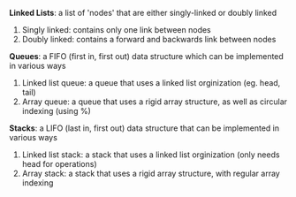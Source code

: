 **Linked Lists**: a list of 'nodes' that are either singly-linked or doubly linked  
1. Singly linked: contains only one link between nodes  
1. Doubly linked: contains a forward and backwards link between nodes    

**Queues**: a FIFO (first in, first out) data structure which can be implemented in various ways  
1. Linked list queue: a queue that uses a linked list orginization (eg. head, tail)  
1. Array queue: a queue that uses a rigid array structure, as well as circular indexing (using %)    

**Stacks**: a LIFO (last in, first out) data structure that can be implemented in various ways  
1. Linked list stack: a stack that uses a linked list orginization (only needs head for operations)  
1. Array stack: a stack that uses a rigid array structure, with regular array indexing
